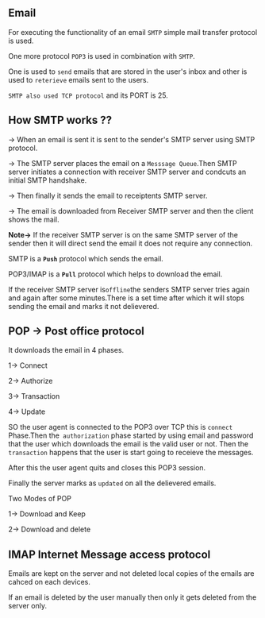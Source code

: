 ## Email

For executing the functionality of an email `SMTP` simple mail transfer protocol is used.

One more protocol `POP3` is used in combination with `SMTP`.

One is used to `send` emails that are stored in the user's inbox and other is used to `reterieve` emails sent to the users.

`SMTP also used TCP protocol` and its PORT is 25.

## How SMTP works ??

-> When an email is sent it is sent to the sender's SMTP server using SMTP protocol.

-> The SMTP server places the email on a `Messsage Queue`.Then SMTP server initiates a connection with receiver SMTP server and condcuts an initial SMTP handshake.

-> Then finally it sends the email to receiptents SMTP server.

-> The email is downloaded from Receiver SMTP server and then the client shows the mail.

**Note->** If the receiver SMTP server is on the same SMTP server of the sender then it will direct send the email it does not require any connection.

SMTP is a **`Push`** protocol which sends the email.

POP3/IMAP is a **`Pull`** protocol which helps to download the email.

If the receiver SMTP server is`offline`the senders SMTP server tries again and again after some minutes.There is a set time after which it will stops sending the email and marks it not delievered.

## POP -> Post office protocol

It downloads the email in 4 phases.

1-> Connect

2-> Authorize

3-> Transaction

4-> Update

SO the user agent is connected to the POP3 over TCP this is `connect` Phase.Then the` authorization` phase started by using email and password that the user which downloads the email is the valid user or not. Then the `transaction` happens that the user is start going to receieve the messages.

After this the user agent quits and closes this POP3 session.

Finally the server marks as `updated` on all the delievered emails.

Two Modes of POP

1-> Download and Keep

2-> Download and delete

## IMAP Internet Message access protocol

Emails are kept on the server and not deleted local copies of the emails are cahced on each devices.

If an email is deleted by the user manually then only it gets deleted from the server only.
